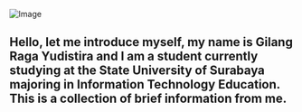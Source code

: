 ![Image](https://github.com/user-attachments/assets/340ce1cf-3ad4-40fa-a6d5-0d4e7c86fe5d)

## Hello, let me introduce myself, my name is Gilang Raga Yudistira and I am a student currently studying at the State University of Surabaya majoring in Information Technology Education. This is a collection of brief information from me.
<!--
**Gilang-Web-Dev/Gilang-Web-Dev** is a ✨ _special_ ✨ repository because its `README.md` (this file) appears on your GitHub profile.

Here are some ideas to get you started:

- 🔭 I’m currently working on ...
- 🌱 I’m currently learning ...
- 👯 I’m looking to collaborate on ...
- 🤔 I’m looking for help with ...
- 💬 Ask me about ...
- 📫 How to reach me: ...
- 😄 Pronouns: ...
- ⚡ Fun fact: ...
-->
